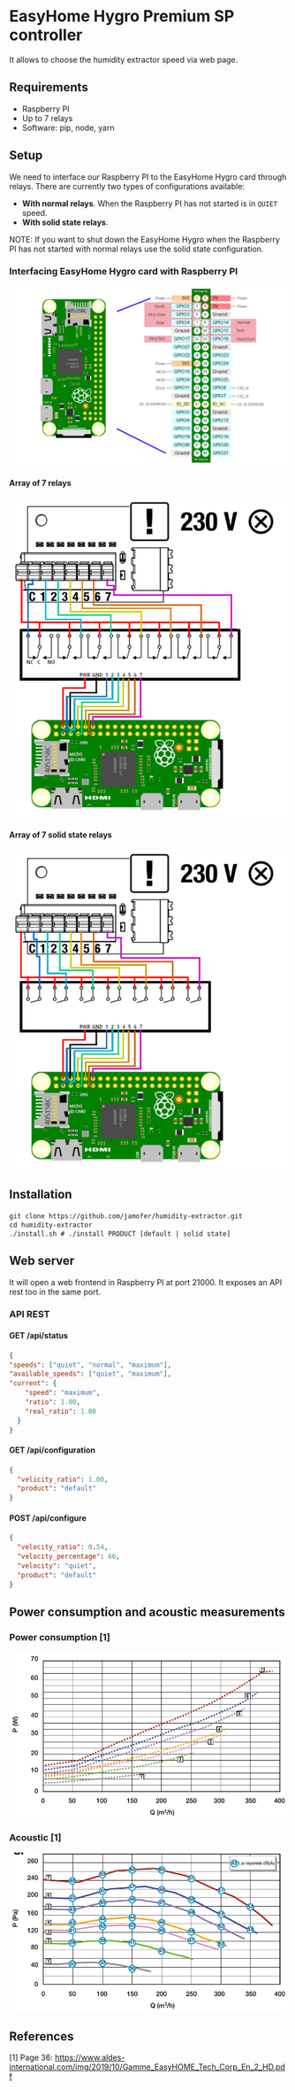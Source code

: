 # EasyHome Hygro Premium SP controller

It allows to choose the humidity extractor speed via web page.

## Requirements
* Raspberry PI
* Up to 7 relays
* Software: pip, node, yarn

## Setup
We need to interface our Raspberry PI to the EasyHome Hygro card through relays.
There are currently two types of configurations available:
* **With normal relays**. When the Raspberry PI has not started is in `QUIET` speed.
* **With solid state relays**.

NOTE: If you want to shut down the EasyHome Hygro when the Raspberry PI has not started with
normal relays use the solid state configuration.
### Interfacing EasyHome Hygro card with Raspberry PI
![](pinout.png)
#### Array of 7 relays
![](EasyHome%20Hygro%20PremiumSP%20Relay.png)
#### Array of 7 solid state relays
![](EasyHome%20Hygro%20PremiumSP%20Solid%20State%20Relay.png)
## Installation
```shell
git clone https://github.com/jamofer/humidity-extractor.git
cd humidity-extractor
./install.sh # ./install PRODUCT [default | solid state]
```
## Web server
It will open a web frontend in Raspberry PI at port 21000. It exposes an API rest too in the same port.

### API REST
#### GET /api/status
```json
{
"speeds": ["quiet", "normal", "maximum"],
"available_speeds": ["quiet", "maximum"],
"current": {
    "speed": "maximum",
    "ratio": 1.00,
    "real_ratio": 1.00
  }
}
```

#### GET /api/configuration
```json
{
  "velicity_ratio": 1.00,
  "product": "default"
}
```

#### POST /api/configure
```json
{
  "velocity_ratio": 0.54,
  "velocity_percentage": 66,
  "velocity": "quiet",
  "product": "default"
}
```

## Power consumption and acoustic measurements
### Power consumption [1]
![](Speed%20VS%20Watts.png)
### Acoustic [1]
![](Speed%20VS%20dB.png)

## References
[1] Page 36: https://www.aldes-international.com/img/2019/10/Gamme_EasyHOME_Tech_Corp_En_2_HD.pdf
